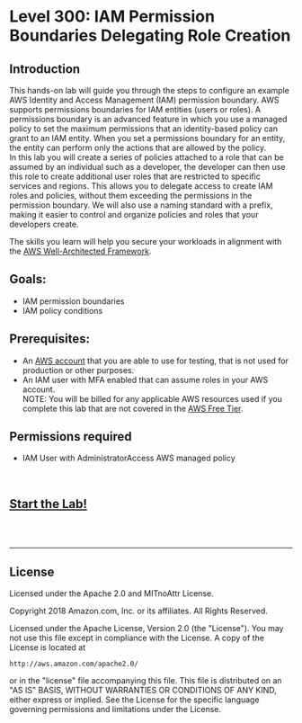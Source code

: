 ﻿# Level 300: IAM Permission Boundaries Delegating Role Creation

## Introduction
This hands-on lab will guide you through the steps to configure an example AWS Identity and Access Management (IAM) permission boundary. AWS supports permissions boundaries for IAM entities (users or roles). A permissions boundary is an advanced feature in which you use a managed policy to set the maximum permissions that an identity-based policy can grant to an IAM entity. When you set a permissions boundary for an entity, the entity can perform only the actions that are allowed by the policy.
<br>
In this lab you will create a series of policies attached to a role that can be assumed by an individual such as a developer, the developer can then use this role to create additional user roles that are restricted to specific services and regions.
This allows you to delegate access to create IAM roles and policies, without them exceeding the permissions in the permission boundary. We will also use a naming standard with a prefix, making it easier to control and organize policies and roles that your developers create.  

The skills you learn will help you secure your workloads in alignment with the [AWS Well-Architected Framework](https://aws.amazon.com/architecture/well-architected/).

## Goals:
* IAM permission boundaries
* IAM policy conditions

## Prerequisites:
* An [AWS account](https://portal.aws.amazon.com/gp/aws/developer/registration/index.html) that you are able to use for testing, that is not used for production or other purposes.  
* An IAM user with MFA enabled that can assume roles in your AWS account.  
NOTE: You will be billed for any applicable AWS resources used if you complete this lab that are not covered in the [AWS Free Tier](https://aws.amazon.com/free/).

## Permissions required
* IAM User with AdministratorAccess AWS managed policy

<BR>

## [Start the Lab!](Lab_Guide.md)

<BR>
<BR>

***

## License
Licensed under the Apache 2.0 and MITnoAttr License. 

Copyright 2018 Amazon.com, Inc. or its affiliates. All Rights Reserved.

Licensed under the Apache License, Version 2.0 (the "License"). You may not use this file except in compliance with the License. A copy of the License is located at

    http://aws.amazon.com/apache2.0/

or in the "license" file accompanying this file. This file is distributed on an "AS IS" BASIS, WITHOUT WARRANTIES OR CONDITIONS OF ANY KIND, either express or implied. See the License for the specific language governing permissions and limitations under the License.


